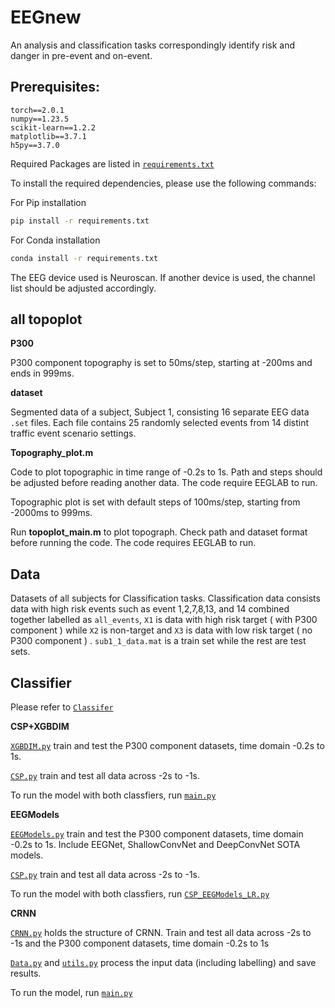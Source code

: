 # EEGnew
An analysis and classification tasks correspondingly identify risk and danger in pre-event and on-event.

## Prerequisites:

```plaintext
torch==2.0.1
numpy==1.23.5
scikit-learn==1.2.2
matplotlib==3.7.1
h5py==3.7.0
```
Required Packages are listed in [`requirements.txt`](requirements.txt)

To install the required dependencies, please use the following commands:

For Pip installation

```bash
pip install -r requirements.txt
```

For Conda installation

```bash
conda install -r requirements.txt
```

The EEG device used is Neuroscan. If another device is used, the channel list should be adjusted accordingly.

## all topoplot

**P300**

P300 component topography is set to 50ms/step, starting at -200ms and ends in 999ms.

**dataset**

Segmented data of a subject, Subject 1, consisting 16 separate EEG data `.set` files. Each file contains 25 randomly selected events from 14 distint traffic event scenario settings.

**Topography_plot.m**

Code to plot topographic in time range of -0.2s to 1s. Path and steps should be adjusted before reading another data. The code require EEGLAB to run.

Topographic plot is set with default steps of 100ms/step, starting from -2000ms to 999ms.

Run **topoplot_main.m** to plot topograph. Check path and dataset format before running the code. The code requires EEGLAB to run.

## Data
Datasets of all subjects for Classification tasks. Classification data consists data with high risk events such as event 1,2,7,8,13, and 14 combined together labelled as `all_events`, `X1` is data with high risk target ( with P300 component ) while `X2` is non-target and `X3` is data with low risk target ( no P300 component ) . `sub1_1_data.mat` is a train set while the rest are test sets.

## Classifier
Please refer to [`Classifer`](Classifier)

**CSP+XGBDIM**

[`XGBDIM.py`](Classifier\CSP+XGBDIM\XGBDIM.py) train and test the P300 component datasets, time domain -0.2s to 1s.

[`CSP.py`](Classifier\CSP+XGBDIM\CSP.py) train and test all data across -2s to -1s.

To run the model with both classfiers, run [`main.py`](Classifier\CSP+XGBDIM\main.py) 

**EEGModels**

[`EEGModels.py`](Classifier\EEGModels\EEGModels.py) train and test the P300 component datasets, time domain -0.2s to 1s.
Include EEGNet, ShallowConvNet and DeepConvNet SOTA models.

[`CSP.py`](Classifier\EEGModels\CSP.py) train and test all data across -2s to -1s.

To run the model with both classfiers, run [`CSP_EEGModels_LR.py`](Classifier\EEGModels\CSP_EEGModels_LR.py) 

**CRNN**

[`CRNN.py`](Classifier\CRNN\CRNN.py) holds the structure of CRNN. Train and test all data across -2s to -1s and the P300 component datasets, time domain -0.2s to 1s

[`Data.py`](Classifier\CRNN\Data.py) and [`utils.py`](Classifier\CRNN\utils.py) process the input data (including labelling) and save results.

To run the model, run [`main.py`](Classifier\CRNN\main.py)
